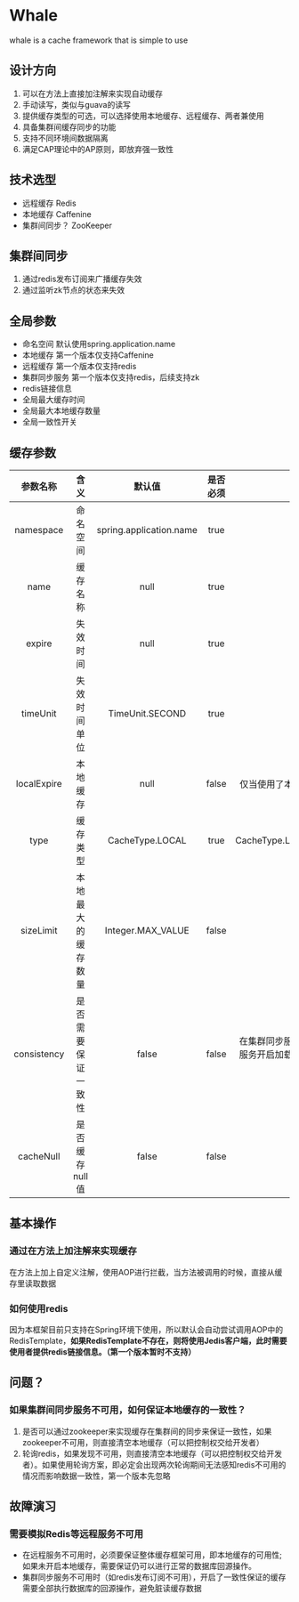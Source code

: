 # Whale
whale is a cache framework that is simple to use

## 设计方向
1. 可以在方法上直接加注解来实现自动缓存
2. 手动读写，类似与guava的读写
3. 提供缓存类型的可选，可以选择使用本地缓存、远程缓存、两者兼使用
4. 具备集群间缓存同步的功能
5. 支持不同环境间数据隔离
6. 满足CAP理论中的AP原则，即放弃强一致性

## 技术选型
* 远程缓存 Redis
* 本地缓存 Caffenine
* 集群间同步？ ZooKeeper

## 集群间同步
1. 通过redis发布订阅来广播缓存失效
2. 通过监听zk节点的状态来失效

## 全局参数
* 命名空间 默认使用spring.application.name
* 本地缓存 第一个版本仅支持Caffenine
* 远程缓存 第一个版本仅支持redis
* 集群同步服务 第一个版本仅支持redis，后续支持zk
* redis链接信息
* 全局最大缓存时间
* 全局最大本地缓存数量
* 全局一致性开关

## 缓存参数


参数名称 | 含义 | 默认值 | 是否必须 | 备注 
:-: | :-: | :-: | :-: | :-:
namespace | 命名空间 |spring.application.name|true
name | 缓存名称 | null | true
expire | 失效时间 | null |true
timeUnit |失效时间单位 |TimeUnit.SECOND |true
localExpire | 本地缓存 | null |false| 仅当使用了本地缓存时生效，如果不配置，则与expire相同
type | 缓存类型 |CacheType.LOCAL |true|CacheType.LOCAL,CacheType.Remote,CacheType.BOTH
sizeLimit|本地最大的缓存数量|Integer.MAX_VALUE|false|
consistency|是否需要保证一致性|false|false|在集群同步服务可用时会使用锁策略保证同一时间只有一个服务开启加载缓存操作；如果同步服务不可用，会停用本地缓存并清空所以已缓存数据
cacheNull|是否缓存null值|false|false



## 基本操作
### 通过在方法上加注解来实现缓存
在方法上加上自定义注解，使用AOP进行拦截，当方法被调用的时候，直接从缓存里读取数据
### 如何使用redis
因为本框架目前只支持在Spring环境下使用，所以默认会自动尝试调用AOP中的RedisTemplate，**如果RedisTemplate不存在，则将使用Jedis客户端，此时需要使用者提供redis链接信息。（第一个版本暂时不支持）**


## 问题？
### 如果集群间同步服务不可用，如何保证本地缓存的一致性？
1. 是否可以通过zookeeper来实现缓存在集群间的同步来保证一致性，如果zookeeper不可用，则直接清空本地缓存（可以把控制权交给开发者）
2. 轮询redis，如果发现不可用，则直接清空本地缓存（可以把控制权交给开发者）。如果使用轮询方案，即必定会出现两次轮询期间无法感知redis不可用的情况而影响数据一致性，第一个版本先忽略


## 故障演习
### 需要模拟Redis等远程服务不可用
* 在远程服务不可用时，必须要保证整体缓存框架可用，即本地缓存的可用性;如果未开启本地缓存，需要保证仍可以进行正常的数据库回源操作。
* 集群同步服务不可用时（如redis发布订阅不可用），开启了一致性保证的缓存需要全部执行数据库的回源操作，避免脏读缓存数据
